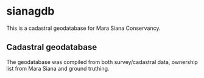 # sianagdb
This is a cadastral geodatabase for Mara Siana Conservancy.
## Cadastral geodatabase
The geodatabase was compiled from both survey/cadastral data, ownership list from Mara Siana and ground truthing.
